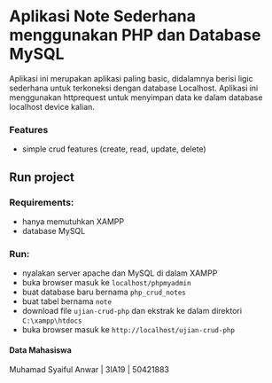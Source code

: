 # Aplikasi Note Sederhana menggunakan PHP dan Database MySQL
Aplikasi ini merupakan aplikasi paling basic, didalamnya berisi ligic sederhana untuk terkoneksi dengan database Localhost.
Aplikasi ini menggunakan httprequest untuk menyimpan data ke dalam database localhost device kalian.

### Features
  - simple crud features (create, read, update, delete)


## Run project
### Requirements:
  - hanya memutuhkan XAMPP
  - database MySQL
### Run:
  - nyalakan server apache dan MySQL di dalam XAMPP
  - buka browser masuk ke `localhost/phpmyadmin`
  - buat database baru bernama `php_crud_notes`
  - buat tabel bernama `note`
  - download file `ujian-crud-php` dan ekstrak ke dalam direktori `C:\xampp\htdocs`
  - buka browser masuk ke `http://localhost/ujian-crud-php`
#### Data Mahasiswa
Muhamad Syaiful Anwar | 3IA19 | 50421883
